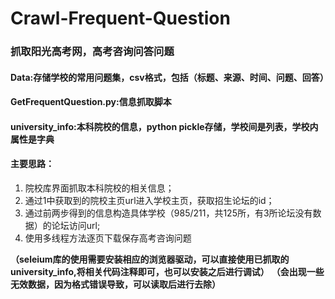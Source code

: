 # Crawl-Frequent-Question
### 抓取阳光高考网，高考咨询问答问题
#### Data:存储学校的常用问题集，csv格式，包括（标题、来源、时间、问题、回答）
#### GetFrequentQuestion.py:信息抓取脚本
#### university_info:本科院校的信息，python pickle存储，学校间是列表，学校内属性是字典
#### 主要思路：
1. 院校库界面抓取本科院校的相关信息；
2. 通过1中获取到的院校主页url进入学校主页，获取招生论坛的id；
3. 通过前两步得到的信息构造具体学校（985/211，共125所，有3所论坛没有数据）的论坛访问url;
4. 使用多线程方法逐页下载保存高考咨询问题

**（seleium库的使用需要安装相应的浏览器驱动，可以直接使用已抓取的university_info,将相关代码注释即可，也可以安装之后进行调试）**
**（会出现一些无效数据，因为格式错误导致，可以读取后进行去除）**
